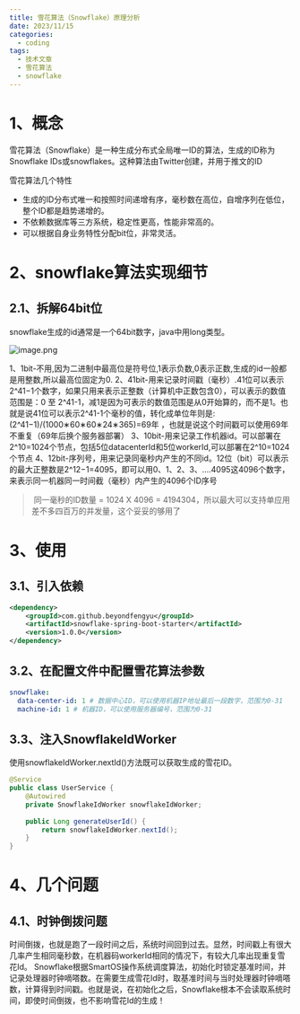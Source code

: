 ```yaml
---
title: 雪花算法（Snowflake）原理分析
date: 2023/11/15
categories:
  - coding
tags:
  - 技术文章
  - 雪花算法
  - snowflake
---
```

# 1、概念

雪花算法（Snowflake）是一种生成分布式全局唯一ID的算法，生成的ID称为Snowflake IDs或snowflakes。这种算法由Twitter创建，并用于推文的ID

雪花算法几个特性

- 生成的ID分布式唯一和按照时间递增有序，毫秒数在高位，自增序列在低位，整个ID都是趋势递增的。
- 不依赖数据库等三方系统，稳定性更高，性能非常高的。
- 可以根据自身业务特性分配bit位，非常灵活。

# 2、snowflake算法实现细节

## 2.1、拆解64bit位

snowflake生成的id通常是一个64bit数字，java中用long类型。

![image.png](https://yancey-note-img.oss-cn-beijing.aliyuncs.com/202403031225315.png)


1、1bit-不用,因为二进制中最高位是符号位,1表示负数,0表示正数,生成的id一般都是用整数,所以最高位固定为0.
2、41bit-用来记录时间戳（毫秒）.41位可以表示2^41−1个数字，如果只用来表示正整数（计算机中正数包含0），可以表示的数值范围是：0 至 2^41-1，减1是因为可表示的数值范围是从0开始算的，而不是1。也就是说41位可以表示2^41-1个毫秒的值，转化成单位年则是:(2^41−1)/(1000∗60∗60∗24∗365)=69年 ，也就是说这个时间戳可以使用69年不重复（69年后换个服务器部署）
3、10bit-用来记录工作机器id。可以部署在2^10=1024个节点，包括5位datacenterId和5位workerId,可以部署在2^10=1024个节点
4、12bit-序列号，用来记录同毫秒内产生的不同id。12位（bit）可以表示的最大正整数是2^12−1=4095，即可以用0、1、2、3、....4095这4096个数字，来表示同一机器同一时间截（毫秒）内产生的4096个ID序号

> 同一毫秒的ID数量 = 1024 X 4096 = 4194304，所以最大可以支持单应用差不多四百万的并发量，这个妥妥的够用了


# 3、使用

## 3.1、引入依赖

```xml
<dependency>
    <groupId>com.github.beyondfengyu</groupId>
    <artifactId>snowflake-spring-boot-starter</artifactId>
    <version>1.0.0</version>
</dependency>

```

## 3.2、在配置文件中配置雪花算法参数

```yml
snowflake:
  data-center-id: 1 # 数据中心ID，可以使用机器IP地址最后一段数字，范围为0-31
  machine-id: 1 # 机器ID，可以使用服务器编号，范围为0-31
```

## 3.3、注入SnowflakeIdWorker

使用snowflakeIdWorker.nextId()方法既可以获取生成的雪花ID。

```java
@Service
public class UserService {
    @Autowired
    private SnowflakeIdWorker snowflakeIdWorker;
 
    public Long generateUserId() {
        return snowflakeIdWorker.nextId();
    }
}
```


# 4、几个问题

## 4.1、时钟倒拨问题

时间倒拨，也就是跑了一段时间之后，系统时间回到过去。显然，时间戳上有很大几率产生相同毫秒数，在机器码workerId相同的情况下，有较大几率出现重复雪花Id。
Snowflake根据SmartOS操作系统调度算法，初始化时锁定基准时间，并记录处理器时钟嘀嗒数。在需要生成雪花Id时，取基准时间与当时处理器时钟嘀嗒数，计算得到时间戳。也就是说，在初始化之后，Snowflake根本不会读取系统时间，即使时间倒拨，也不影响雪花Id的生成！
